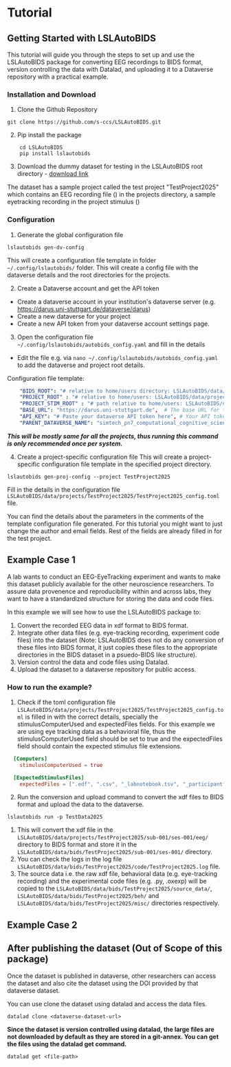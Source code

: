 # Tutorial 
## Getting Started with LSLAutoBIDS

This tutorial will guide you through the steps to set up and use the LSLAutoBIDS package for converting EEG recordings to BIDS format, version controlling the data with Datalad, and uploading it to a Dataverse repository with a practical example.

### Installation and Download
1. Clone the Github Repository
```
git clone https://github.com/s-ccs/LSLAutoBIDS.git
```
2. Pip install the package
```
    cd LSLAutoBIDS
    pip install lslautobids
```
3. Download the dummy dataset for testing in the LSLAutoBIDS root directory - [download link]()

The dataset has a sample project called the test project "TestProject2025" which contains an EEG recording file (<insert filename here>) in the projects directory, a sample eyetracking recording in the project stimulus (<insert file names>)

### Configuration
1. Generate the global configuration file
```
lslautobids gen-dv-config
```
This will create a configuration file template in folder `~/.config/lslautobids/` folder. This will create a config file with the dataverse details and the root directories for the projects.

2. Create a Dataverse account and get the API token
- Create a dataverse account in your institution's dataverse server (e.g. https://darus.uni-stuttgart.de/dataverse/darus)
- Create a new dataverse for your project
- Create a new API token from your dataverse account settings page.

3. Open the configuration file `~/.config/lslautobids/autobids_config.yaml` and fill in the details
- Edit the file e.g. via `nano ~/.config/lslautobids/autobids_config.yaml` to add the dataverse and project root details.

Configuration file template:
```yaml
    "BIDS_ROOT": "# relative to home/users directory: LSLAutoBIDS/data/bids/",       
    "PROJECT_ROOT" : "# relative to home/users: LSLAutoBIDS/data/projects/", 
    "PROJECT_STIM_ROOT" : "# path relative to home/users: LSLAutoBIDS/data/project_stimulus/", 
    "BASE_URL": "https://darus.uni-stuttgart.de",  # The base URL for the service.
    "API_KEY": "# Paste your dataverse API token here", # Your API token for authentication.
    "PARENT_DATAVERSE_NAME": "simtech_pn7_computational_cognitive_science" # The name of the dataverse to which datasets will be uploaded. When you in the dataverses page , you can see this name in the URL after 'dataverse/'.
```
***This will be mostly same for all the projects, thus running this command is only recommended once per system.***

4. Create a project-specific configuration file
This will create a project-specific configuration file template in the specified project directory.

```
lslautobids gen-proj-config --project TestProject2025
```
Fill in the details in the configuration file `LSLAutoBIDS/data/projects/TestProject2025/TestProject2025_config.toml` file.

You can find the details about the parameters in the comments of the template configuration file generated. For this tutorial you might want to just change the author and email fields. Rest of the fields are already filled in for the test project.

## Example Case 1

A lab wants to conduct an EEG-EyeTracking experiment and wants to make this dataset  publicly available for the other neuroscience researchers. To assure data provenence and reproducibility within and across labs, they want to have a standardized structure for storing the data and code files. 

In this example we will see how to use the LSLAutoBIDS package to:
1. Convert the recorded EEG data in xdf format to BIDS format.
2. Integrate other data files (e.g. eye-tracking recording, experiment code files) into the dataset (Note: LSLAutoBIDS does not do any conversion of these files into BIDS format, it just copies these files to the appropriate directories in the BIDS dataset in a psuedo-BIDS like structure).
3. Version control the data and code files using Datalad.
4. Upload the dataset to a dataverse repository for public access.

### How to run the example?

1. Check if the toml configuration file `LSLAutoBIDS/data/projects/TestProject2025/TestProject2025_config.toml` is filled in with the correct details, specially the stimulusComputerUsed and expectedFiles fields. For this example we are using eye tracking data as a behavioral file, thus the stimulusComputerUsed field should be set to true and the expectedFiles field should contain the expected stimulus file extensions.
```toml
  [Computers]
    stimulusComputerUsed = true

  [ExpectedStimulusFiles]
    expectedFiles = [".edf", ".csv", "_labnotebook.tsv", "_participantform.tsv"]
```
2. Run the conversion and upload command to convert the xdf files to BIDS format and upload the data to the dataverse.
```
lslautobids run -p TestData2025
```

1. This will convert the xdf file in the `LSLAutoBIDS/data/projects/TestProject2025/sub-001/ses-001/eeg/` directory to BIDS format and store it in the `LSLAutoBIDS/data/bids/TestProject2025/sub-001/ses-001/` directory. 
2. You can check the logs in the log file `LSLAutoBIDS/data/bids/TestProject2025/code/TestProject2025.log` file. 
3. The source data i.e. the raw xdf file, behavioral data (e.g. eye-tracking recording) and the experimental code files (e.g. .py, .oxexp) will be copied to the `LSLAutoBIDS/data/bids/TestProject2025/source_data/`, `LSLAutoBIDS/data/bids/TestProject2025/beh/` and `LSLAutoBIDS/data/bids/TestProject2025/misc/` directories respectively.

## Example Case 2




## After publishing the dataset (Out of Scope of this package)

Once the dataset is published in dataverse, other researchers can access the dataset and also cite the dataset using the DOI provided by that dataverse dataset.

You can use clone the dataset using datalad and access the data files.

```
datalad clone <dataverse-dataset-url>
```

__Since the dataset is version controlled using datalad, the large files are not downloaded by default as they are stored in a git-annex. You can get the files using the datalad get command.__

```
datalad get <file-path>
```